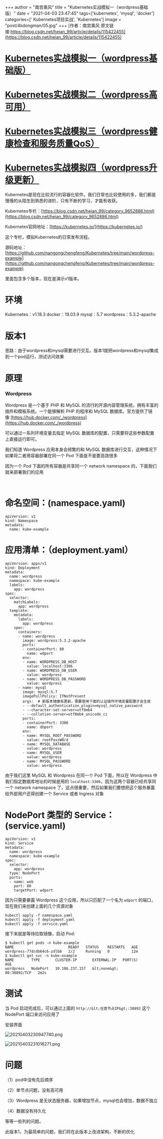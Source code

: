 +++
author = "南宫乘风"
title = "Kubernetes实战模拟一（wordpress基础版）"
date = "2021-04-03 23:47:45"
tags=['kubernetes', 'mysql', 'docker']
categories=[' Kubernetes项目实战', 'Kubernetes']
image = "post/4kdongman/05.jpg"
+++
[作者：南宫乘风   原文链接:https://blog.csdn.net/heian_99/article/details/115422455](https://blog.csdn.net/heian_99/article/details/115422455)

# [Kubernetes实战模拟一（wordpress基础版）](https://blog.csdn.net/heian_99/article/details/115422455)

# [Kubernetes实战模拟二（wordpress高可用）](https://blog.csdn.net/heian_99/article/details/115422781)

# [Kubernetes实战模拟三（wordpress健康检查和服务质量QoS）](https://blog.csdn.net/heian_99/article/details/115433372)

# [Kubernetes实战模拟四（wordpress升级更新）](https://blog.csdn.net/heian_99/article/details/115468779)

Kubernetes是现在比较流行的容器化软件。我们日常也比较使用的多，我们都是慢慢的从陌生到熟悉的进阶，只有不断的学习，才能有收获。

Kubernetes专栏：[https://blog.csdn.net/heian_99/category_9652886.html](https://blog.csdn.net/heian_99/category_9652886.html)

Kubernetes官网地址：[https://kubernetes.io/](https://kubernetes.io/)

这个专栏，模拟Kubernetes的日常发布流程。

源码地址：[https://github.com/nangongchengfeng/Kubernetes/tree/main/wordpress-example](https://github.com/nangongchengfeng/Kubernetes/tree/main/wordpress-example)

里面包含多个版本，现在是演示v1版本。

# 环境

>  
 Kubernetes：v1.18.3 
 docker：19.03.9 
 mysql：5.7 
 wordpress：5.3.2-apache 


# 版本1

思路：由于wordpress和mysql需要进行交互。版本1就把wordpress和mysql集成到一个pod运行，测试访问效果

# 原理

### Wordpress 

Wordpress 是一个基于 PHP 和 MySQL 的流行的开源内容管理系统，拥有丰富的插件和模板系统。一个能够解析 PHP 的程序和 MySQL 数据库。官方提供了镜像 [https://hub.docker.com/_/wordpress](https://hub.docker.com/_/wordpress)

可以通过一系列环境变量去指定 MySQL 数据库的配置，只需要将这些参数配置上直接运行即可。

我们知道 Wordpress 应用本身会频繁的和 MySQL 数据库进行交互，这种情况下如果将二者用容器部署在同一个 Pod 下面是不是要高效很多

因为一个 Pod 下面的所有容器是共享同一个 network namespace 的，下面我们就来部署我们的应用

 

# 命名空间：(namespace.yaml)

```
apiVersion: v1
kind: Namespace
metadata:
  name: kube-example
```

# 应用清单：（deployment.yaml）

```
apiVersion: apps/v1
kind: Deployment
metadata:
  name: wordpress
  namespace: kube-example
  labels:
    app: wordpress
spec:
  selector:
    matchLabels:
      app: wordpress
  template:
    metadata:
      labels:
        app: wordpress
    spec:
      containers:
      - name: wordpress
        image: wordpress:5.3.2-apache
        ports:
        - containerPort: 80
          name: wdport
        env:
        - name: WORDPRESS_DB_HOST
          value: localhost:3306
        - name: WORDPRESS_DB_USER
          value: wordpress
        - name: WORDPRESS_DB_PASSWORD
          value: wordpress
      - name: mysql
        image: mysql:5.7
        imagePullPolicy: IfNotPresent
        args:  # 新版本镜像有更新，需要使用下面的认证插件环境变量配置才会生效
        - --default_authentication_plugin=mysql_native_password
        - --character-set-server=utf8mb4
        - --collation-server=utf8mb4_unicode_ci
        ports:
        - containerPort: 3306
          name: dbport
        env:
        - name: MYSQL_ROOT_PASSWORD
          value: rootPassW0rd
        - name: MYSQL_DATABASE
          value: wordpress
        - name: MYSQL_USER
          value: wordpress
        - name: MYSQL_PASSWORD
          value: wordpress
```

由于我们这里 MySQL 和 Wordpress 在同一个 Pod 下面，所以在 Wordpress 中我们指定数据库地址的时候是用的 `localhost:3306`，因为这两个容器已经共享同一个 network namespace 了，这点很重要，然后如果我们要想把这个服务暴露给外部用户还得创建一个 Service 或者 Ingress 对象

# NodePort 类型的 Service：(service.yaml)

```
apiVersion: v1
kind: Service
metadata:
  name: wordpress
  namespace: kube-example
spec:
  selector:
    app: wordpress
  type: NodePort
  ports:
  - name: web
    port: 80
    targetPort: wdport
```

因为只需要暴露 Wordpress 这个应用，所以只匹配了一个名为 `wdport` 的端口，现在我们来创建上面的几个资源对象

```
kubectl apply -f namespace.yaml
kubectl apply -f deployment.yaml
kubectl apply -f service.yaml
```

接下来就是等待拉取镜像，启动 Pod:

```
$ kubectl get pods -n kube-example
NAME                         READY   STATUS    RESTARTS   AGE
wordpress-77dcdb64c6-zdlb8   2/2     Running   0          12m
$ kubectl get svc -n kube-example
NAME        TYPE       CLUSTER-IP       EXTERNAL-IP   PORT(S)        AGE
wordpress   NodePort   10.106.237.157   &lt;none&gt;        80:30892/TCP   2m2s
```

# 测试

当 Pod 启动完成后，可以通过上面的 `http://&lt;任意节点IP&gt;:30892` 这个 NodePort 端口来访问应用了

安装界面

![20210403230947740.png](https://img-blog.csdnimg.cn/20210403230947740.png)

![20210403231016271.png](https://img-blog.csdnimg.cn/20210403231016271.png)

# 问题

（1）pod中没有先后顺序

（2）单节点问题，没有高可用

（3）Wordpress 是无状态服务器，如果增加节点，mysql也会增加，数据不独立

（4）数据没有持久化

等等一些列的问题。

此版本1，为最简单的问题，我们将在此版本上改进架构，不断的优化

 

 

 
